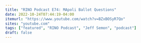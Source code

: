 ```yaml
---
title: "RINO Podcast E74: MApoli Ballot Questions"
date: 2022-10-24T07:44:19-04:00
itemurl: "https://www.youtube.com/watch?v=BZxBOSyR7Qo"
sites: "youtube.com"
tags: ["featured", "RINO Podcast", "Jeff Semon", "podcast"]
draft: false
---
```


